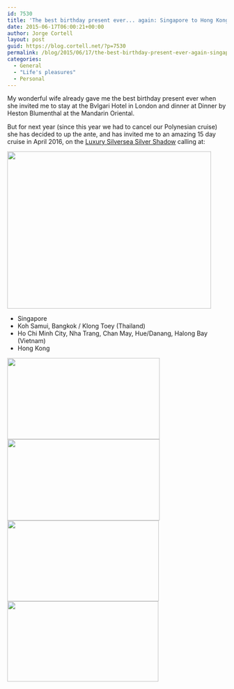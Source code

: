 ```yaml
---
id: 7530
title: 'The best birthday present ever... again: Singapore to Hong Kong cruise'
date: 2015-06-17T06:00:21+00:00
author: Jorge Cortell
layout: post
guid: https://blog.cortell.net/?p=7530
permalink: /blog/2015/06/17/the-best-birthday-present-ever-again-singapore-to-hong-kong-cruise/
categories:
  - General
  - "Life's pleasures"
  - Personal
---
```

My wonderful wife already gave me the best birthday present ever when she invited me to stay at the Bvlgari Hotel in London and dinner at Dinner by Heston Blumenthal at the Mandarin Oriental.

But for next year (since this year we had to cancel our Polynesian cruise) she has decided to up the ante, and has invited me to an amazing 15 day cruise in April 2016, on the <a href="https://www.silversea.com/destinations/asia-cruise/3608/?ga=list" target="_blank">Luxury Silversea Silver Shadow</a> calling at:

<img class="aligncenter" src="https://www.silversea.com/wp-content/uploads/2015/01/ECM_41915_3533_EN_1-468x360.jpg" alt="" width="468" height="360" />

  * Singapore
  * Koh Samui, Bangkok / Klong Toey (Thailand)
  * Ho Chi Minh City, Nha Trang, Chan May, Hue/Danang, Halong Bay (Vietnam)
  * Hong Kong

<img class="alignnone" src="https://www.silversea.com/wp-content/uploads/2014/09/ECM_31702_P_PortHighlights_HeroImg-1024x544.jpg" alt="" width="350" height="186" /><img class="alignnone" src="https://www.silversea.com/wp-content/uploads/2014/12/ECM_126480_NhaTrang_PortHigh_Img-1024x544.jpg" alt="" width="350" height="186" /><img class="alignnone" src="https://www.silversea.com/wp-content/uploads/2014/09/ECM_31597_P_PortHighlights_HeroImg_1-1024x544.jpg" alt="" width="348" height="185" /><img class="alignnone" src="https://www.silversea.com/wp-content/uploads/2014/09/ECM_31594_P_PortHighlights_HeroImg_1-1024x544.jpg" alt="" width="347" height="184" />